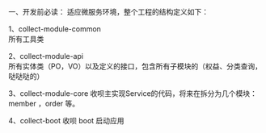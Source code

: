 一、开发前必读：
适应微服务环境，整个工程的结构定义如下：

1、collect-module-common   
所有工具类

2、collect-module-api            
所有实体类（PO，VO）以及定义的接口，包含所有子模块的（权益、分类查询，哒哒哒的）

3、collect-module-core
收呗主实现Service的代码，将来在拆分为几个模块： member ，order 等。 

4、collect-boot
收呗 boot 启动应用